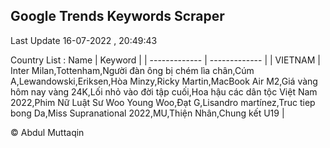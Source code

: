 

## Google Trends Keywords Scraper 
 
Last Update 16-07-2022 , 20:49:43

Country List :
 Name  | Keyword |
| ------------- | ------------- |
| VIETNAM | Inter Milan,Tottenham,Người đàn ông bị chém lìa chân,Cúm A,Lewandowski,Eriksen,Hòa Minzy,Ricky Martin,MacBook Air M2,Giá vàng hôm nay vàng 24K,Lối nhỏ vào đời tập cuối,Hoa hậu các dân tộc Việt Nam 2022,Phim Nữ Luật Sư Woo Young Woo,Đạt G,Lisandro martínez,Truc tiep bong Da,Miss Supranational 2022,MU,Thiện Nhân,Chung kết U19 |



© Abdul Muttaqin 
